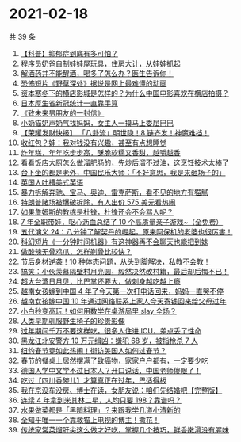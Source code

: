 # 2021-02-18

共 39 条

<!-- BEGIN -->
<!-- 最后更新时间 Thu Feb 18 2021 23:08:34 GMT+0800 (CST) -->

1. [【科普】抑郁症到底有多可怕？](https://www.zhihu.com/zvideo/1345779686216015872)
2. [程序员奶爸自制娃娃屋玩具，住房大计，从娃娃抓起](https://www.zhihu.com/zvideo/1345466470206160896)
3. [解酒药并不能醒酒，喝多了怎么办？医生告诉你！](https://www.zhihu.com/zvideo/1345327295339315200)
4. [恐怖短片《野草深处》据说是网上最难懂的动画](https://www.zhihu.com/zvideo/1345666067285426176)
5. [资本寒冬下的横店影城是怎样的？为什么中国电影喜欢在横店拍摄？](https://www.zhihu.com/zvideo/1345710980823752704)
6. [日本厚生省新冠统计一直靠手算](https://www.zhihu.com/zvideo/1345734533841465344)
7. [《致未来男朋友的一封信》](https://www.zhihu.com/zvideo/1345447625303207936)
8. [小奶猫奶声奶气找妈妈，女主人一摸马上委屈巴巴](https://www.zhihu.com/zvideo/1345772812523466752)
9. [【荣耀发财快报】 「八卦流」明世隐！8
   链齐发！神魔难挡！](https://www.zhihu.com/zvideo/1345808608450281472)
10. [收红包？娃：我对钱没有兴趣，甚至有点想睡觉](https://www.zhihu.com/zvideo/1345797539271032833)
11. [炸年糕，年年吃步步高，酥脆软糯又香甜，越嚼越香](https://www.zhihu.com/zvideo/1345734242303709184)
12. [看看饭店大厨怎么做溜肥肠的，先炒后溜不过油，这烹饪技术太棒了](https://www.zhihu.com/zvideo/1345663358381629440)
13. [台下坐的都是老外，中国民乐大师：「不好意思，我是来砸场子的」](https://www.zhihu.com/zvideo/1343945203225477120)
14. [英国人吐槽美式英语](https://www.zhihu.com/zvideo/1345461947203092480)
15. [暴力拆解奔驰、宝马、奥迪、雷克萨斯，看不见的地方有猫腻](https://www.zhihu.com/zvideo/1345366737013944320)
16. [特朗普赌场被爆破拆除，有人出价 575
    美元看热闹](https://www.zhihu.com/zvideo/1345671081420595200)
17. [如果詹姆斯的教练是杜锋，杜锋还会不会骂人呢？](https://www.zhihu.com/zvideo/1345448273239351296)
18. [7 年全职带娃，呕心沥血总结了 10
    个高质量亲子游戏~（全免费）](https://www.zhihu.com/zvideo/1345402630273716224)
19. [五代演义
    24：八分钟了解契丹的崛起，原来阿保机的老婆也很厉害！](https://www.zhihu.com/zvideo/1345565756516450304)
20. [科幻短片《一分钟时间机器》有这神器再不会聊天也能把到妹](https://www.zhihu.com/zvideo/1345328962357161985)
21. [做酸辣无骨鸡爪，怎样剃骨比较快？](https://www.zhihu.com/zvideo/1345435071965339649)
22. [节后身材逆袭！10
    种体态问题，从头到脚解决，私教不会教！](https://www.zhihu.com/zvideo/1345430265221693440)
23. [搞笑：小伙羡慕隔壁村月亮圆，毅然决然改村籍，最后却后悔不已！](https://www.zhihu.com/zvideo/1345303225201864704)
24. [超大台湾日月贝，比巴掌还要大，做刺身越吃越上瘾](https://www.zhihu.com/zvideo/1344775876500742144)
25. [越南女孩嫁到中国 4
    年了今天第一次打电话回来，妈妈一直哭不停](https://www.zhihu.com/zvideo/1345395260613226497)
26. [越南女孩嫁中国 10
    年通过网络联系上家人今天寄钱回来给父母过年](https://www.zhihu.com/zvideo/1345190538488791040)
27. [小白秒变高玩！如何用数学在桌游局里 slay
    全场？](https://www.zhihu.com/zvideo/1345165082871914496)
28. [人类早期驯服野生椅子的珍贵影像](https://www.zhihu.com/zvideo/1345340690012786688)
29. [过年期间千万不要这样吃，很多人住进
    ICU，差点丢了性命](https://www.zhihu.com/zvideo/1345321539307290627)
30. [黑龙江北安警方 10 万元缉凶：嫌犯 68 岁，被指枪杀 7
    人](https://www.zhihu.com/zvideo/1345466047357538305)
31. [纽约春节竟如此热闹！街访美国人如何过春节？](https://www.zhihu.com/zvideo/1344965979898675200)
32. [春节的餐桌上居然摆满了致癌物，家家户户都有，一定要少吃](https://www.zhihu.com/zvideo/1345317748130344960)
33. [德国人学中文学不过日本人？开口说话，中国老师傻眼了！](https://www.zhihu.com/zvideo/1344950330598092800)
34. [吃过【四川香碗儿】才算真正在过年，巴适得板](https://www.zhihu.com/zvideo/1345347072309014528)
35. [我在京没车没房、博士在读，女朋友说：咱们先结婚吧【完整版】](https://www.zhihu.com/zvideo/1345175421483266048)
36. [连续 4 年拿到米其林二星，人均只要
    198？靠谱吗？](https://www.zhihu.com/zvideo/1345345396613341184)
37. [水果做菜都是「黑暗料理」？来跟我学几道小清新的](https://www.zhihu.com/zvideo/1345461788188643329)
38. [全知乎唯一一个靠救猫上电视的博主！撒花！](https://www.zhihu.com/zvideo/1345443326112399360)
39. [传统家常菜熘肝尖这么做才好吃，掌握几个技巧，鲜香嫩滑没有腥味](https://www.zhihu.com/zvideo/1345304541093474304)

<!-- END -->
